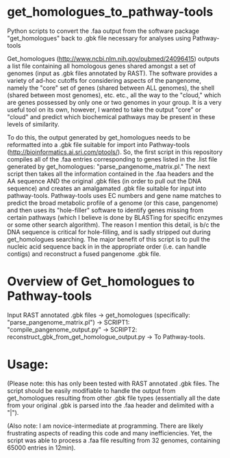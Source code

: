 get_homologues_to_pathway-tools
===============================

Python scripts to convert the .faa output from the software package "get_homologues" back to .gbk file necessary for analyses using Pathway-tools

Get_homologues (http://www.ncbi.nlm.nih.gov/pubmed/24096415) outputs a list file containing all homologous genes shared amongst a set of genomes (input as .gbk files annotated by RAST). The software provides a variety of ad-hoc cutoffs for considering aspects of the pangenome, namely the "core" set of genes (shared between ALL genomes), the shell (shared between most genomes), etc. etc., all the way to the "cloud," which are genes possessed by only one or two genomes in your group. It is a very useful tool on its own, however, I wanted to take the output "core" or "cloud" and predict which biochemical pathways may be present in these levels of similarity. 

To do this, the output generated by get_homologues needs to be reformatted into a .gbk file suitable for import into Pathway-tools (http://bioinformatics.ai.sri.com/ptools/). So, the first script in this repository compiles all of the .faa entries corresponding to genes listed in the .list file generated by get_homologues: "parse_pangenome_matrix.pl." The next script then takes all the information contained in the .faa headers and the AA sequence AND the original .gbk files (in order to pull out the DNA sequence) and creates an amalgamated .gbk file suitable for input into pathway-tools. Pathway-tools uses EC numbers and gene name matches to predict the broad metabolic profile of a genome (or this case, pangenome) and then uses its "hole-filler" software to identify genes missing from certain pathways (which I believe is done by BLASTing for specific enzymes or some other search algorithm). The reason I mention this detail, is b/c the DNA sequence is critical for hole-filling, and is sadly stripped out during get_homologues searching. The major benefit of this script is to pull the nucleic acid sequence back in in the appropriate order (i.e. can handle contigs) and reconstruct a fused pangenome .gbk file.

Overview of Get_homologues to Pathway-tools
===============================
Input RAST annotated .gbk files -> get_homologues (specifically: "parse_pangenome_matrix.pl") -> SCRIPT1: "compile_pangenome_output.py" ->  SCRIPT2: reconstruct_gbk_from_get_homologue_output.py -> To Pathway-tools.

Usage:
===============================
(Please note: this has only been tested with RAST annotated .gbk files. The script should be easily modifiable to handle the output from get_homologues resulting from other .gbk file types (essentially all the date from your original .gbk is parsed into the .faa header and delimited with a "|"). 

(Also note: I am novice-intermediate at programming. There are likely frustrating aspects of reading this code and many inefficiencies. Yet, the script was able to process a .faa file resulting from 32 genomes, containing 65000 entries in 12min). 




